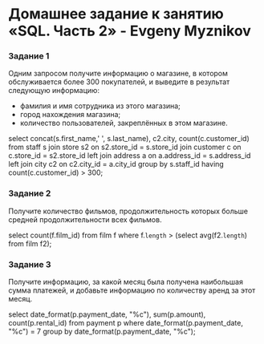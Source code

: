 # Домашнее задание к занятию «SQL. Часть 2» - Evgeny Myznikov

### Задание 1
Одним запросом получите информацию о магазине, в котором обслуживается более 300 покупателей, и выведите в результат следующую информацию: 
- фамилия и имя сотрудника из этого магазина;
- город нахождения магазина;
- количество пользователей, закреплённых в этом магазине.

select concat(s.first_name,' ', s.last_name), c2.city, count(c.customer_id) 
from staff s 
join store s2 on s2.store_id = s.store_id 
join customer c on c.store_id = s2.store_id
left join address a on a.address_id = s.address_id
left join city c2 on c2.city_id = a.city_id
group by s.staff_id 
having count(c.customer_id) > 300;

### Задание 2
Получите количество фильмов, продолжительность которых больше средней продолжительности всех фильмов.

select count(f.film_id) 
from film f
where f.`length` > (select avg(f2.`length`) from film f2);

### Задание 3
Получите информацию, за какой месяц была получена наибольшая сумма платежей, и добавьте информацию по количеству аренд за этот месяц.

select date_format(p.payment_date, "%c"), sum(p.amount), count(p.rental_id)
from payment p
where date_format(p.payment_date, "%c") = 7 
group by date_format(p.payment_date, "%c");

